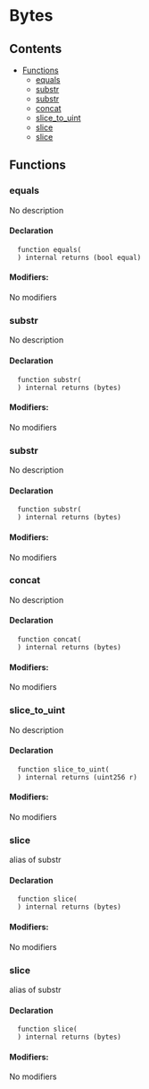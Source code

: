# Bytes





## Contents
<!-- START doctoc generated TOC please keep comment here to allow auto update -->
<!-- DON'T EDIT THIS SECTION, INSTEAD RE-RUN doctoc TO UPDATE -->

- [Functions](#functions)
  - [equals](#equals)
  - [substr](#substr)
  - [substr](#substr-1)
  - [concat](#concat)
  - [slice_to_uint](#slice_to_uint)
  - [slice](#slice)
  - [slice](#slice-1)

<!-- END doctoc generated TOC please keep comment here to allow auto update -->




## Functions

### equals
No description


#### Declaration
```solidity
  function equals(
  ) internal returns (bool equal)
```

#### Modifiers:
No modifiers



### substr
No description


#### Declaration
```solidity
  function substr(
  ) internal returns (bytes)
```

#### Modifiers:
No modifiers



### substr
No description


#### Declaration
```solidity
  function substr(
  ) internal returns (bytes)
```

#### Modifiers:
No modifiers



### concat
No description


#### Declaration
```solidity
  function concat(
  ) internal returns (bytes)
```

#### Modifiers:
No modifiers



### slice_to_uint
No description


#### Declaration
```solidity
  function slice_to_uint(
  ) internal returns (uint256 r)
```

#### Modifiers:
No modifiers



### slice
alias of substr


#### Declaration
```solidity
  function slice(
  ) internal returns (bytes)
```

#### Modifiers:
No modifiers



### slice
alias of substr


#### Declaration
```solidity
  function slice(
  ) internal returns (bytes)
```

#### Modifiers:
No modifiers





